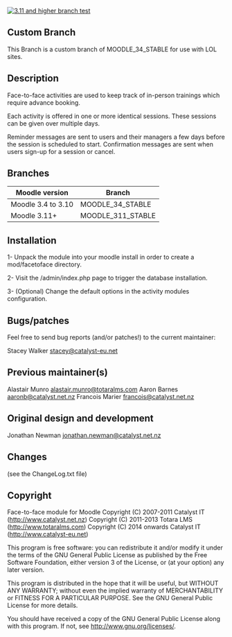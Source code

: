 [![3.11 and higher branch test](https://github.com/catalyst/moodle-mod_facetoface/actions/workflows/311-master.yml/badge.svg)](https://github.com/catalyst/moodle-mod_facetoface/actions/workflows/311-master.yml)

Custom Branch
------------
This Branch is a custom branch of MOODLE_34_STABLE for use with LOL sites.

Description
------------


Face-to-face activities are used to keep track of in-person trainings which
require advance booking.

Each activity is offered in one or more identical sessions.  These sessions
can be given over multiple days.

Reminder messages are sent to users and their managers a few days before the
session is scheduled to start.  Confirmation messages are sent when users
sign-up for a session or cancel.


Branches
--------

| Moodle version     | Branch            |
| -----------------  | ----------------- |
| Moodle 3.4 to 3.10 | MOODLE_34_STABLE  |
| Moodle 3.11+       | MOODLE_311_STABLE |

Installation
-------------

1- Unpack the module into your moodle install in order to create a
   mod/facetoface directory.

2- Visit the /admin/index.php page to trigger the database installation.

3- (Optional) Change the default options in the activity modules
   configuration.


Bugs/patches
-------------

Feel free to send bug reports (and/or patches!) to the current maintainer:

  Stacey Walker <stacey@catalyst-eu.net>


Previous maintainer(s)
-----------------------

  Alastair Munro <alastair.munro@totaralms.com>
  Aaron Barnes <aaronb@catalyst.net.nz>
  Francois Marier <francois@catalyst.net.nz>


Original design and development
--------------------------------

  Jonathan Newman <jonathan.newman@catalyst.net.nz>

Changes
--------

(see the ChangeLog.txt file)

Copyright
---------
Face-to-face module for Moodle
Copyright (C) 2007-2011 Catalyst IT (http://www.catalyst.net.nz)
Copyright (C) 2011-2013 Totara LMS (http://www.totaralms.com)
Copyright (C) 2014 onwards Catalyst IT (http://www.catalyst-eu.net)

This program is free software: you can redistribute it and/or modify it
under the terms of the GNU General Public License as published by the Free
Software Foundation, either version 3 of the License, or (at your option)
any later version.

This program is distributed in the hope that it will be useful, but WITHOUT
ANY WARRANTY; without even the implied warranty of MERCHANTABILITY or
FITNESS FOR A PARTICULAR PURPOSE.  See the GNU General Public License for
more details.

You should have received a copy of the GNU General Public License along with
this program.  If not, see <http://www.gnu.org/licenses/>.
